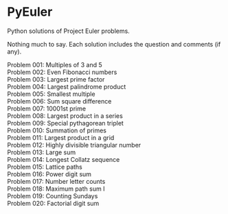 # PyEuler  

Python solutions of Project Euler problems.  

Nothing much to say. Each solution includes the question and comments (if any).  

Problem 001:	Multiples of 3 and 5  
Problem 002:	Even Fibonacci numbers  
Problem 003:	Largest prime factor  
Problem 004:	Largest palindrome product  
Problem 005:	Smallest multiple  
Problem 006:	Sum square difference  
Problem 007:	10001st prime  
Problem 008:	Largest product in a series  
Problem 009:	Special pythagorean triplet  
Problem 010:	Summation of primes  
Problem 011:	Largest product in a grid  
Problem 012:	Highly divisible triangular number  
Problem 013:	Large sum  
Problem 014:	Longest Collatz sequence  
Problem 015:	Lattice paths  
Problem 016:	Power digit sum  
Problem 017:	Number letter counts  
Problem 018:	Maximum path sum I  
Problem 019:	Counting Sundays  
Problem 020:	Factorial digit sum  

